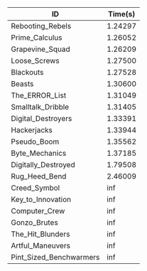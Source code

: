 |ID|Time(s)|
|-|-|
|Rebooting_Rebels|1.24297|
|Prime_Calculus|1.26052|
|Grapevine_Squad|1.26209|
|Loose_Screws|1.27500|
|Blackouts|1.27528|
|Beasts|1.30600|
|The_ERROR_List|1.31049|
|Smalltalk_Dribble|1.31405|
|Digital_Destroyers|1.33391|
|Hackerjacks|1.33944|
|Pseudo_Boom|1.35562|
|Byte_Mechanics|1.37185|
|Digitally_Destroyed|1.79508|
|Rug_Heed_Bend|2.46009|
|Creed_Symbol|inf|
|Key_to_Innovation|inf|
|Computer_Crew|inf|
|Gonzo_Brutes|inf|
|The_Hit_Blunders|inf|
|Artful_Maneuvers|inf|
|Pint_Sized_Benchwarmers|inf|
